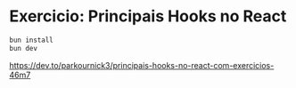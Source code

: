 # Exercicio: Principais Hooks no React

```bash
bun install
bun dev
```

https://dev.to/parkournick3/principais-hooks-no-react-com-exercicios-46m7
